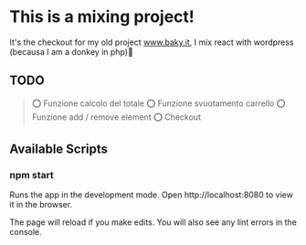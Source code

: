 # This is a mixing project! 
It's the checkout for my old project www.baky.it, I mix react with wordpress (becausa I am a donkey in php)🤯
## TODO

> ⭕️ Funzione calcolo del totale
> ⭕️ Funzione svuotamento carrello
> ⭕️ Funzione add / remove element
> ⭕️ Checkout

## Available Scripts

### npm start

Runs the app in the development mode.
Open http://localhost:8080 to view it in the browser.

The page will reload if you make edits.
You will also see any lint errors in the console.
